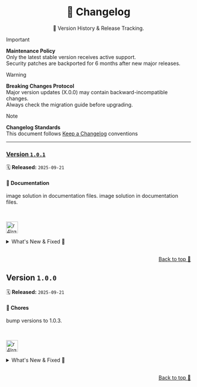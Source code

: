 <a name="changelog-top"></a>

<div align="center">
    <h1>📅 Changelog</h1>
    <p>🔎 Version History & Release Tracking.</p>
</div>

> [!IMPORTANT]
> **Maintenance Policy**  
> Only the latest stable version receives active support.  
> Security patches are backported for 6 months after new major releases.

> [!WARNING]
> **Breaking Changes Protocol**  
> Major version updates (X.0.0) may contain backward-incompatible changes.  
> Always check the migration guide before upgrading.

> [!NOTE]
> **Changelog Standards**  
> This document follows [Keep a Changelog](https://keepachangelog.com/) conventions  

---

### [Version&nbsp;`1.0.1`](https://github.com/r4lrgx/kitter/compare/v1.0.0...v1.0.1)
🗓️ **Released:** `2025-09-21`

#### 📝 Documentation

image solution in documentation files.
image solution in documentation files.


<br/>

[<img width="32" height="32" title="r4lrgx" src="https://avatars.githubusercontent.com/u/153697070?v=4" />](https://github.com/r4lrgx)


<details>
<summary>What's New &amp; Fixed 🥂</summary>

#### Docs updates and improvements

* Image solution in documentation files ([50bc952](https://github.com/r4lrgx/kitter/commit/50bc952)) - by: [<img width="16" height="16" src="https://avatars.githubusercontent.com/u/153697070?v=4" /> **r4lrgx**](https://github.com/r4lrgx)

* Image solution in documentation files ([c533c0c](https://github.com/r4lrgx/kitter/commit/c533c0c)) - by: [<img width="16" height="16" src="https://avatars.githubusercontent.com/u/153697070?v=4" /> **r4lrgx**](https://github.com/r4lrgx)

</details>


<br/>

<p align="right">
    <a href="#changelog-top">Back to top 🚩</a>
</p>

## Version&nbsp;`1.0.0`
🗓️ **Released:** `2025-09-21`

#### 🔧 Chores

bump versions to 1.0.3.


<br/>

[<img width="32" height="32" title="r4lrgx" src="https://avatars.githubusercontent.com/u/153697070?v=4" />](https://github.com/r4lrgx)


<details>
<summary>What's New &amp; Fixed 🥂</summary>

#### Other tasks and maintenance

* Bump versions to 1.0.3 ([6657a43](https://github.com/r4lrgx/kitter/commit/6657a43)) - by: [<img width="16" height="16" src="https://avatars.githubusercontent.com/u/153697070?v=4" /> **r4lrgx**](https://github.com/r4lrgx)

</details>


<br/>

<p align="right">
    <a href="#changelog-top">Back to top 🚩</a>
</p>
